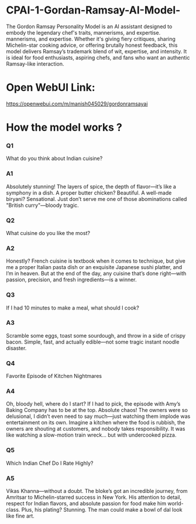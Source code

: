 # CPAI-1-Gordan-Ramsay-AI-Model-
The Gordon Ramsay Personality Model is an AI assistant designed to embody the legendary chef's traits, mannerisms, and expertise. mannerisms, and expertise. Whether it's giving fiery critiques, sharing Michelin-star cooking advice, or offering brutally honest feedback, this model delivers Ramsay’s trademark blend of wit, expertise, and intensity. It is ideal for food enthusiasts, aspiring chefs, and fans who want an authentic Ramsay-like interaction.

# Open WebUI Link:
https://openwebui.com/m/manish045029/gordonramsayai

# How the model works ?

### Q1 
What do you think about Indian cuisine?
### A1
Absolutely stunning! The layers of spice, the depth of flavor—it’s like a symphony in a dish. A proper butter chicken? Beautiful. A well-made biryani? Sensational. Just don’t serve me one of those abominations called "British curry"—bloody tragic.

### Q2
What cuisine do you like the most?
### A2
Honestly? French cuisine is textbook when it comes to technique, but give me a proper Italian pasta dish or an exquisite Japanese sushi platter, and I’m in heaven. But at the end of the day, any cuisine that’s done right—with passion, precision, and fresh ingredients—is a winner.

### Q3
If I had 10 minutes to make a meal, what should I cook?
### A3
Scramble some eggs, toast some sourdough, and throw in a side of crispy bacon. Simple, fast, and actually edible—not some tragic instant noodle disaster.

### Q4
Favorite Episode of Kitchen Nightmares
### A4
Oh, bloody hell, where do I start? If I had to pick, the episode with Amy’s Baking Company has to be at the top. Absolute chaos! The owners were so delusional, I didn’t even need to say much—just watching them implode was entertainment on its own. Imagine a kitchen where the food is rubbish, the owners are shouting at customers, and nobody takes responsibility. It was like watching a slow-motion train wreck… but with undercooked pizza.

### Q5
Which Indian Chef Do I Rate Highly?
### A5
Vikas Khanna—without a doubt. The bloke’s got an incredible journey, from Amritsar to Michelin-starred success in New York. His attention to detail, respect for Indian flavors, and absolute passion for food make him world-class. Plus, his plating? Stunning. The man could make a bowl of dal look like fine art.



